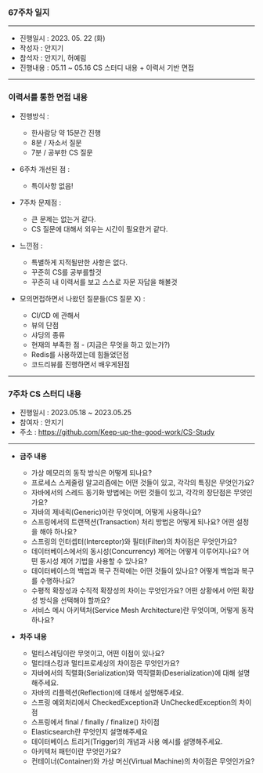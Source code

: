 ### 67주차 일지

---
- 진행일시 : 2023. 05. 22 (화)
- 작성자 : 안지기
- 참석자 : 안지기, 허예림
- 진행내용 : 05.11 ~ 05.16 CS 스터디 내용 + 이력서 기반 면접
---
### 이력서를 통한 면접 내용
- 진행방식 :
    - 한사람당 약 15분간 진행
    - 8분 / 자소서 질문
    - 7분 / 공부한 CS 질문


- 6주차 개선된 점 :
    - 특이사항 없음!


- 7주차 문제점 :
    - 큰 문제는 없는거 같다.
    - CS 질문에 대해서 외우는 시간이 필요한거 같다.


- 느낀점 :
    - 특별하게 지적될만한 사항은 없다.
    - 꾸준히 CS를 공부를할것
    - 꾸준히 내 이력서를 보고 스스로 자문 자답을 해볼것


- 모의면접하면서 나왔던 질문들(CS 질문 X) :
  - CI/CD 에 관해서
  - 뷰의 단점
  - 샤딩의 종류
  - 현재의 부족한 점 - (지금은 무엇을 하고 있는가?)
  - Redis를 사용하였는데 힘들었던점
  - 코드리뷰를 진행하면서 배우게된점

---
### 7주차 CS 스터디 내용
- 진행일시 : 2023.05.18 ~ 2023.05.25
- 참여자 : 안지기
- 주소 : https://github.com/Keep-up-the-good-work/CS-Study
---

- **금주 내용**
  - 가상 메모리의 동작 방식은 어떻게 되나요?
  - 프로세스 스케줄링 알고리즘에는 어떤 것들이 있고, 각각의 특징은 무엇인가요?
  - 자바에서의 스레드 동기화 방법에는 어떤 것들이 있고, 각각의 장단점은 무엇인가요?
  - 자바의 제네릭(Generic)이란 무엇이며, 어떻게 사용하나요?
  - 스프링에서의 트랜잭션(Transaction) 처리 방법은 어떻게 되나요? 어떤 설정을 해야 하나요?
  - 스프링의 인터셉터(Interceptor)와 필터(Filter)의 차이점은 무엇인가요?
  - 데이터베이스에서의 동시성(Concurrency) 제어는 어떻게 이루어지나요? 어떤 동시성 제어 기법을 사용할 수 있나요?
  - 데이터베이스의 백업과 복구 전략에는 어떤 것들이 있나요? 어떻게 백업과 복구를 수행하나요?
  - 수평적 확장성과 수직적 확장성의 차이는 무엇인가요? 어떤 상황에서 어떤 확장성 방식을 선택해야 할까요?
  - 서비스 메시 아키텍처(Service Mesh Architecture)란 무엇이며, 어떻게 동작하나요?
  
- **차주 내용**
  - 멀티스레딩이란 무엇이고, 어떤 이점이 있나요?
  - 멀티태스킹과 멀티프로세싱의 차이점은 무엇인가요?
  - 자바에서의 직렬화(Serialization)와 역직렬화(Deserialization)에 대해 설명해주세요.
  - 자바의 리플렉션(Reflection)에 대해서 설명해주세요.
  - 스프링 예외처리에서 CheckedException과 UnCheckedException의 차이점
  - 스프링에서 final / finally / finalize() 차이점
  - Elasticsearch란 무엇인지 설명해주세요
  - 데이터베이스 트리거(Trigger)의 개념과 사용 예시를 설명해주세요.
  - 아키텍처 패턴이란 무엇인가요?
  - 컨테이너(Container)와 가상 머신(Virtual Machine)의 차이점은 무엇인가요?